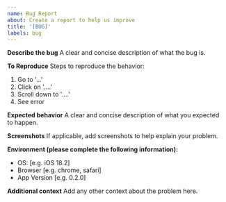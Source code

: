 ```yaml
---
name: Bug Report
about: Create a report to help us improve
title: '[BUG]'
labels: bug
---
```


**Describe the bug**
A clear and concise description of what the bug is.

**To Reproduce**
Steps to reproduce the behavior:

1. Go to '...'
2. Click on '....'
3. Scroll down to '....'
4. See error

**Expected behavior**
A clear and concise description of what you expected to happen.

**Screenshots**
If applicable, add screenshots to help explain your problem.

**Environment (please complete the following information):**

- OS: [e.g. iOS 18.2]
- Browser [e.g. chrome, safari]
- App Version [e.g. 0.2.0]

**Additional context**
Add any other context about the problem here.
